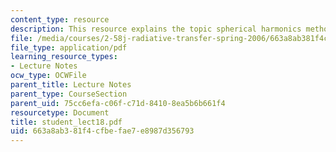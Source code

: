 ```yaml
---
content_type: resource
description: This resource explains the topic spherical harmonics method.
file: /media/courses/2-58j-radiative-transfer-spring-2006/663a8ab381f4cfbefae7e8987d356793_student_lect18.pdf
file_type: application/pdf
learning_resource_types:
- Lecture Notes
ocw_type: OCWFile
parent_title: Lecture Notes
parent_type: CourseSection
parent_uid: 75cc6efa-c06f-c71d-8410-8ea5b6b661f4
resourcetype: Document
title: student_lect18.pdf
uid: 663a8ab3-81f4-cfbe-fae7-e8987d356793
---
```

